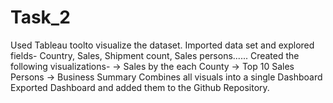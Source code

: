 # Task_2
Used Tableau toolto visualize the dataset.
Imported data set and explored fields- Country, Sales, Shipment count, Sales persons......
Created the following visualizations-
-> Sales by the each County
-> Top 10 Sales Persons
-> Business Summary
Combines all visuals into a single Dashboard
Exported Dashboard and added them to the Github Repository.
